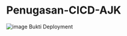 # Penugasan-CICD-AJK

![image](https://github.com/SchoolBoyJoJo/Penugasan-CICD-AJK/assets/142652941/57a2731d-f134-495b-8970-afc71a0754f2)
Bukti Deployment
